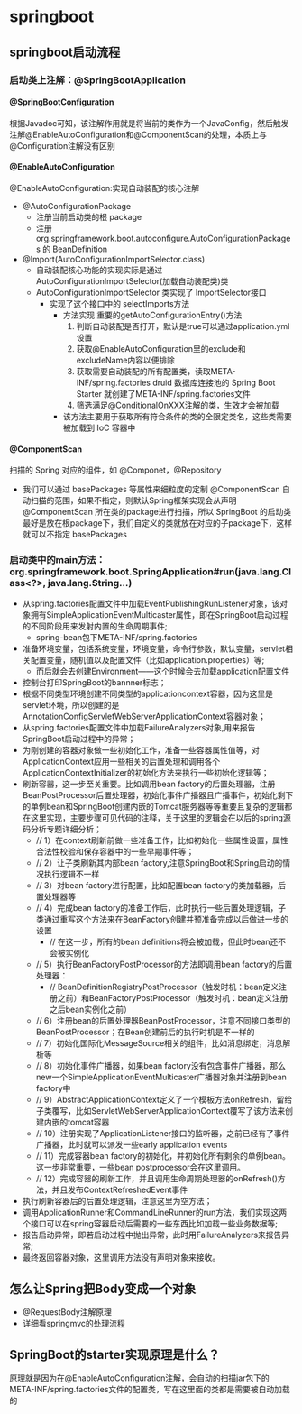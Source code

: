 # springboot
## springboot启动流程
### 启动类上注解：@SpringBootApplication
#### @SpringBootConfiguration
根据Javadoc可知，该注解作用就是将当前的类作为一个JavaConfig，然后触发注解@EnableAutoConfiguration和@ComponentScan的处理，本质上与@Configuration注解没有区别
#### @EnableAutoConfiguration
@EnableAutoConfiguration:实现自动装配的核心注解
- @AutoConfigurationPackage
  - 注册当前启动类的根 package
  - 注册 org.springframework.boot.autoconfigure.AutoConfigurationPackages 的 BeanDefinition
- @Import(AutoConfigurationImportSelector.class)
  - 自动装配核心功能的实现实际是通过 AutoConfigurationImportSelector(加载自动装配类)类
  - AutoConfigurationImportSelector 类实现了 ImportSelector接口
    - 实现了这个接口中的 selectImports方法
      - 方法实现 重要的getAutoConfigurationEntry()方法
        1. 判断自动装配是否打开，默认是true可以通过application.yml设置
        2. 获取@EnableAutoConfiguration里的exclude和excludeName内容以便排除
        3. 获取需要自动装配的所有配置类，读取META-INF/spring.factories druid 数据库连接池的 Spring Boot Starter 就创建了META-INF/spring.factories文件
        4. 筛选满足@ConditionalOnXXX注解的类，生效才会被加载
      - 该方法主要用于获取所有符合条件的类的全限定类名，这些类需要被加载到 IoC 容器中
#### @ComponentScan
扫描的 Spring 对应的组件，如 @Componet，@Repository
- 我们可以通过 basePackages 等属性来细粒度的定制 @ComponentScan 自动扫描的范围，如果不指定，则默认Spring框架实现会从声明 @ComponentScan 所在类的package进行扫描，所以 SpringBoot 的启动类最好是放在根package下，我们自定义的类就放在对应的子package下，这样就可以不指定 basePackages
### 启动类中的main方法：org.springframework.boot.SpringApplication#run(java.lang.Class<?>, java.lang.String...)
- 从spring.factories配置文件中加载EventPublishingRunListener对象，该对象拥有SimpleApplicationEventMulticaster属性，即在SpringBoot启动过程的不同阶段用来发射内置的生命周期事件;
  - spring-bean包下META-INF/spring.factories
- 准备环境变量，包括系统变量，环境变量，命令行参数，默认变量，servlet相关配置变量，随机值以及配置文件（比如application.properties）等;
  - 而后就会去创建Environment——这个时候会去加载application配置文件
- 控制台打印SpringBoot的bannner标志；
- 根据不同类型环境创建不同类型的applicationcontext容器，因为这里是servlet环境，所以创建的是AnnotationConfigServletWebServerApplicationContext容器对象；
- 从spring.factories配置文件中加载FailureAnalyzers对象,用来报告SpringBoot启动过程中的异常；
- 为刚创建的容器对象做一些初始化工作，准备一些容器属性值等，对ApplicationContext应用一些相关的后置处理和调用各个ApplicationContextInitializer的初始化方法来执行一些初始化逻辑等；
- 刷新容器，这一步至关重要。比如调用bean factory的后置处理器，注册BeanPostProcessor后置处理器，初始化事件广播器且广播事件，初始化剩下的单例bean和SpringBoot创建内嵌的Tomcat服务器等等重要且复杂的逻辑都在这里实现，主要步骤可见代码的注释，关于这里的逻辑会在以后的spring源码分析专题详细分析；
  - // 1）在context刷新前做一些准备工作，比如初始化一些属性设置，属性合法性校验和保存容器中的一些早期事件等；
  - // 2）让子类刷新其内部bean factory,注意SpringBoot和Spring启动的情况执行逻辑不一样
  - // 3）对bean factory进行配置，比如配置bean factory的类加载器，后置处理器等
  - // 4）完成bean factory的准备工作后，此时执行一些后置处理逻辑，子类通过重写这个方法来在BeanFactory创建并预准备完成以后做进一步的设置
    - // 在这一步，所有的bean definitions将会被加载，但此时bean还不会被实例化
  - // 5）执行BeanFactoryPostProcessor的方法即调用bean factory的后置处理器：
    - // BeanDefinitionRegistryPostProcessor（触发时机：bean定义注册之前）和BeanFactoryPostProcessor（触发时机：bean定义注册之后bean实例化之前）
  - // 6）注册bean的后置处理器BeanPostProcessor，注意不同接口类型的BeanPostProcessor；在Bean创建前后的执行时机是不一样的
  - // 7）初始化国际化MessageSource相关的组件，比如消息绑定，消息解析等
  - // 8）初始化事件广播器，如果bean factory没有包含事件广播器，那么new一个SimpleApplicationEventMulticaster广播器对象并注册到bean factory中
  - // 9）AbstractApplicationContext定义了一个模板方法onRefresh，留给子类覆写，比如ServletWebServerApplicationContext覆写了该方法来创建内嵌的tomcat容器
  - // 10）注册实现了ApplicationListener接口的监听器，之前已经有了事件广播器，此时就可以派发一些early application events
  - // 11）完成容器bean factory的初始化，并初始化所有剩余的单例bean。这一步非常重要，一些bean postprocessor会在这里调用。
  - // 12）完成容器的刷新工作，并且调用生命周期处理器的onRefresh()方法，并且发布ContextRefreshedEvent事件
- 执行刷新容器后的后置处理逻辑，注意这里为空方法；
- 调用ApplicationRunner和CommandLineRunner的run方法，我们实现这两个接口可以在spring容器启动后需要的一些东西比如加载一些业务数据等;
- 报告启动异常，即若启动过程中抛出异常，此时用FailureAnalyzers来报告异常;
- 最终返回容器对象，这里调用方法没有声明对象来接收。
## 怎么让Spring把Body变成一个对象
- @RequestBody注解原理
- 详细看springmvc的处理流程
## SpringBoot的starter实现原理是什么？
原理就是因为在@EnableAutoConfiguration注解，会自动的扫描jar包下的META-INF/spring.factories文件的配置类，写在这里面的类都是需要被自动加载的